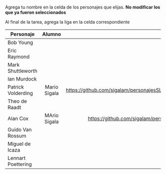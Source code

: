 Agrega tu nombre en la celda de los personajes que elijas. **No modificar los que ya fueron seleccionados**

Al final de la tarea, agrega la liga en la celda correspondiente


| Personaje        | Alumno           | Liga al trabajo terminado  |
| ------------- |:-------------:| -----:|
| Bob Young      |  |  |
| Eric Raymond     |       |    |
| Mark Shuttleworth |       |     |
| Ian Murdock | | |
| Patrick Volderding|Mario Sigala | https://github.com/sigalam/personajesSL/blob/master/Patrick%20Volderding.html|
| Theo de Raadt | | |
| Alan Cox|MArio Sigala| https://github.com/sigalam/personajesSL/blob/master/Alan%20Cox.html|
| Guido Van Rossum | | |
| Miguel de Icaza| | |
| Lennart Poettering | | |


